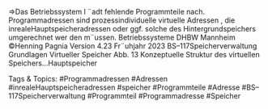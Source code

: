 ⇒Das Betriebssystem l ¨adt fehlende Programmteile nach.
Programmadressen sind prozessindividuelle virtuelle Adressen , die inrealeHauptspeicheradressen
oder ggf. solche des Hintergrundspeichers umgerechnet wer den m¨ussen.
Betriebssysteme DHBW Mannheim ©Henning Pagnia Version 4.23 Fr¨uhjahr 2023 BS–117Speicherverwaltung Grundlagen Virtueller Speicher
Abb. 13 Konzeptuelle Struktur des virtuellen Speichers...Hauptspeicher

   Tags & Topics:
   #Programmadressen
   #Adressen
   #inrealeHauptspeicheradressen
   #speicher
   #Programmteile
   #Adresse
   #BS–117Speicherverwaltung
   #Programmteil
   #Programmadresse
   #Speicher